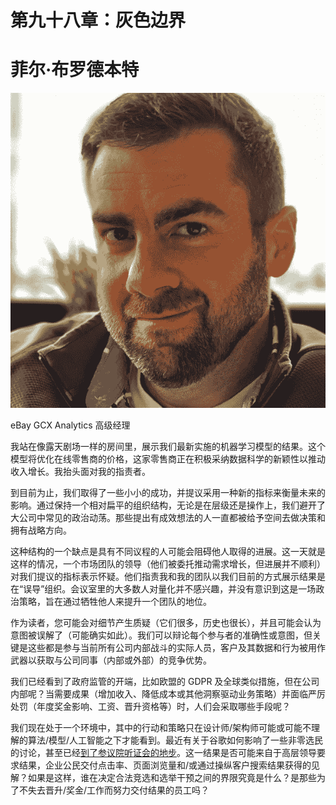 # 第九十八章：灰色边界

# 菲尔·布罗德本特

![](img/Phil_Broadbent.png)

eBay GCX Analytics 高级经理

我站在像露天剧场一样的房间里，展示我们最新实施的机器学习模型的结果。这个模型将优化在线零售商的价格，这家零售商正在积极采纳数据科学的新颖性以推动收入增长。我抬头面对我的指责者。

到目前为止，我们取得了一些小小的成功，并提议采用一种新的指标来衡量未来的影响。通过保持一个相对扁平的组织结构，无论是在层级还是操作上，我们避开了大公司中常见的政治动荡。那些提出有成效想法的人一直都被给予空间去做决策和拥有战略方向。

这种结构的一个缺点是具有不同议程的人可能会阻碍他人取得的进展。这一天就是这样的情况，一个市场团队的领导（他们被委托推动需求增长，但进展并不顺利）对我们提议的指标表示怀疑。他们指责我和我的团队以我们目前的方式展示结果是在“误导”组织。会议室里的大多数人对量化并不感兴趣，并没有意识到这是一场政治策略，旨在通过牺牲他人来提升一个团队的地位。

作为读者，您可能会对细节产生质疑（它们很多，历史也很长），并且可能会认为意图被误解了（可能确实如此）。我们可以辩论每个参与者的准确性或意图，但关键是这些都是参与当前所有公司内部战斗的实际人员，客户及其数据和行为被用作武器以获取与公司同事（内部或外部）的竞争优势。

我们已经看到了政府监管的开端，比如欧盟的 GDPR 及全球类似措施，但在公司内部呢？当需要成果（增加收入、降低成本或其他洞察驱动业务策略）并面临严厉处罚（年度奖金影响、工资、晋升资格等）时，人们会采取哪些手段呢？

我们现在处于一个环境中，其中的行动和策略只在设计师/架构师可能或可能不理解的算法/模型/人工智能之下才能看到。最近有关于谷歌如何影响了一些非零选民的讨论，甚至已经[到了参议院听证会的地步](https://oreil.ly/s0Sov)。这一结果是否可能来自于高层领导要求结果，企业公民交付点击率、页面浏览量和/或通过操纵客户搜索结果获得的见解？如果是这样，谁在决定合法竞选和选举干预之间的界限究竟是什么？是那些为了不失去晋升/奖金/工作而努力交付结果的员工吗？
